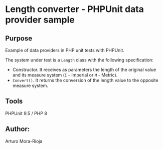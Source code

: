 # Length converter - PHPUnit data provider sample

## Purpose
Example of data providers in PHP unit tests with PHPUnit.

The system under test is a `Length` class with the following specification:
- Constructor. It receives as parameters the length of the original value and its measure system (`I` - Imperial or `M` - Metric).
- `Convert()`. It returns the conversion of the length value to the opposite measure system.

## Tools
PHPUnit 9.5 / PHP 8

## Author:
Arturo Mora-Rioja 